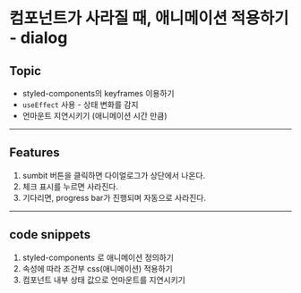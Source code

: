 # 컴포넌트가 사라질 때, 애니메이션 적용하기 - dialog

## Topic

- styled-components의 keyframes 이용하기
- `useEffect` 사용 - 상태 변화를 감지
- 언마운트 지연시키기 (애니메이션 시간 만큼)

---

## Features

1. sumbit 버튼을 클릭하면 다이얼로그가 상단에서 나온다.
2. 체크 표시를 누르면 사라진다.
3. 기다리면, progress bar가 진행되며 자동으로 사라진다.

---

## code snippets

1. styled-components 로 애니메이션 정의하기
2. 속성에 따라 조건부 css(애니메이션) 적용하기
3. 컴포넌트 내부 상태 값으로 언마운트를 지연시키기
